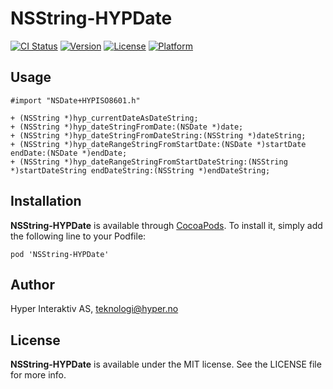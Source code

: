 # NSString-HYPDate

[![CI Status](http://img.shields.io/travis/hyperoslo/NSString-HYPDate.svg?style=flat)](https://travis-ci.org/hyperoslo/NSString-HYPDate)
[![Version](https://img.shields.io/cocoapods/v/NSString-HYPDate.svg?style=flat)](http://cocoadocs.org/docsets/NSString-HYPDate)
[![License](https://img.shields.io/cocoapods/l/NSString-HYPDate.svg?style=flat)](http://cocoadocs.org/docsets/NSString-HYPDate)
[![Platform](https://img.shields.io/cocoapods/p/NSString-HYPDate.svg?style=flat)](http://cocoadocs.org/docsets/NSString-HYPDate)

## Usage

```objc
#import "NSDate+HYPISO8601.h"

+ (NSString *)hyp_currentDateAsDateString;
+ (NSString *)hyp_dateStringFromDate:(NSDate *)date;
+ (NSString *)hyp_dateStringFromDateString:(NSString *)dateString;
+ (NSString *)hyp_dateRangeStringFromStartDate:(NSDate *)startDate endDate:(NSDate *)endDate;
+ (NSString *)hyp_dateRangeStringFromStartDateString:(NSString *)startDateString endDateString:(NSString *)endDateString;
```

## Installation

**NSString-HYPDate** is available through [CocoaPods](http://cocoapods.org). To install
it, simply add the following line to your Podfile:

`pod 'NSString-HYPDate'`

## Author

Hyper Interaktiv AS, teknologi@hyper.no

## License

**NSString-HYPDate** is available under the MIT license. See the LICENSE file for more info.
